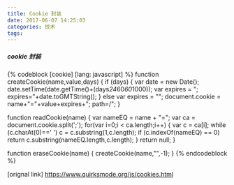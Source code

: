 ```yaml
---
title: Cookie 封装
date: 2017-06-07 14:25:03
categories: 技术
tags:
---
```


##### cookie 封装

{% codeblock [cookie] [lang: javascript] %}
function createCookie(name,value,days) {
	if (days) {
		var date = new Date();
		date.setTime(date.getTime()+(days*24*60*60*1000));
		var expires = "; expires="+date.toGMTString();
	}
	else var expires = "";
	document.cookie = name+"="+value+expires+"; path=/";
}

function readCookie(name) {
	var nameEQ = name + "=";
	var ca = document.cookie.split(';');
	for(var i=0;i < ca.length;i++) {
		var c = ca[i];
		while (c.charAt(0)==' ') c = c.substring(1,c.length);
		if (c.indexOf(nameEQ) == 0) return c.substring(nameEQ.length,c.length);
	}
	return null;
}

function eraseCookie(name) {
	createCookie(name,"",-1);
}
{% endcodeblock %}

[orignal link] <https://www.quirksmode.org/js/cookies.html>